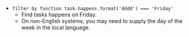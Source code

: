 <!-- placeholder to force blank line before included text -->

- ```filter by function task.happens.format('dddd') === 'Friday'```
    - Find tasks happens on Friday.
    - On non-English systems, you may need to supply the day of the week in the local language.


<!-- placeholder to force blank line after included text -->
